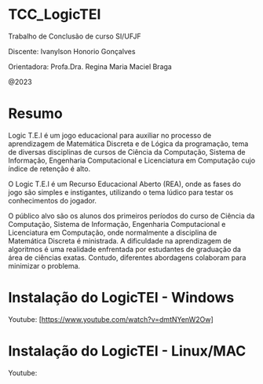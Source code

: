 # TCC_LogicTEI
Trabalho de Conclusão de curso SI/UFJF

Discente: Ivanylson Honorio Gonçalves

Orientadora: Profa.Dra. Regina Maria Maciel Braga

@2023

# Resumo
Logic T.E.I é um  jogo educacional para auxiliar no processo de aprendizagem de Matemática Discreta e de Lógica da programação, tema de diversas disciplinas de cursos de Ciência da Computação, Sistema de Informação, Engenharia Computacional e Licenciatura em Computação cujo índice de retenção é alto. 

O Logic T.E.I é um Recurso Educacional Aberto (REA), onde as fases do jogo são simples e instigantes, utilizando o tema lúdico para testar os conhecimentos do jogador.

O público alvo são os alunos dos primeiros períodos do curso de Ciência da Computação, Sistema de Informação, Engenharia Computacional e Licenciatura em Computação, onde normalmente a disciplina de Matemática Discreta é ministrada. A dificuldade na aprendizagem de algoritmos é uma realidade enfrentada por estudantes de graduação da área de ciências exatas. Contudo, diferentes abordagens colaboram para minimizar o problema.
 

# Instalação do LogicTEI - Windows
Youtube: [https://www.youtube.com/watch?v=dmtNYenW2Ow] 

# Instalação do LogicTEI - Linux/MAC
Youtube:
